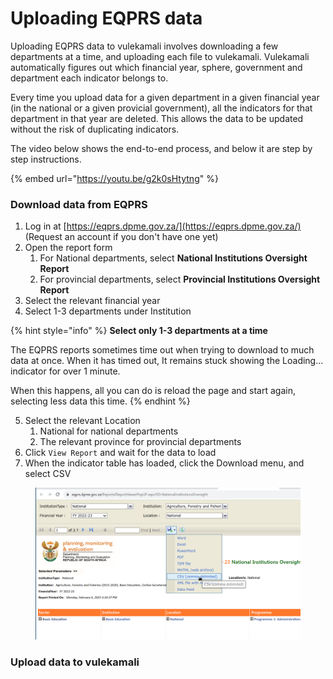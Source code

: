 # Uploading EQPRS data

Uploading EQPRS data to vulekamali involves downloading a few departments at a time, and uploading each file to vulekamali. Vulekamali automatically figures out which financial year, sphere, government and department each indicator belongs to.

Every time you upload data for a given department in a given financial year (in the national or a given provicial government), all the indicators for that department in that year are deleted. This allows the data to be updated without the risk of duplicating indicators.

The video below shows the end-to-end process, and below it are step by step instructions.

{% embed url="https://youtu.be/g2k0sHtytng" %}

### Download data from EQPRS

1. Log in at [https://eqprs.dpme.gov.za/](https://eqprs.dpme.gov.za/) (Request an account if you don't have one yet)
2. Open the report form
   1. For National departments, select **National Institutions Oversight Report**
   2. For provincial departments, select **Provincial Institutions Oversight Report**
3. Select the relevant financial year
4. Select 1-3 departments under Institution

{% hint style="info" %}
**Select only 1-3 departments at a time**

The EQPRS reports sometimes time out when trying to download to much data at once. When it has timed out, It remains stuck showing the Loading... indicator for over 1 minute.

When this happens, all you can do is reload the page and start again, selecting less data this time.
{% endhint %}

5. Select the relevant Location
   1. National for national departments
   2. The relevant province for provincial departments
6. Click `View Report` and wait for the data to load
7. When the indicator table has loaded, click the Download menu, and select CSV

<figure><img src="../../.gitbook/assets/Screenshot_2023-02-06_17-11-49.png" alt=""><figcaption></figcaption></figure>

### Upload data to vulekamali
